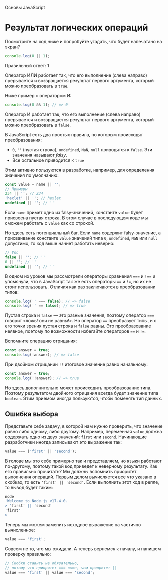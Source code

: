 Основы JavaScript

# Результат логических операций

Посмотрите на код ниже и попробуйте угадать, что будет напечатано на экран?

```js
console.log(0 || 1);
```

Правильный ответ: 1

Оператор ИЛИ работает так, что его выполнение (слева направо) прерывается и возвращается результат первого аргумента, который можно преобразовать в `true`.

Ниже пример с оператором И:

```js
console.log(0 && 1); // => 0
```

Оператор И работает так, что его выполнение (слева направо) прерывается и возвращается результат первого аргумента, который можно преобразовать в `false`.

В JavaScript есть два простых правила, по которым происходят преобразования:

- `0`, `''` (пустая строка), `undefined`, `NaN`, `null` приводятся к `false`. Эти значения называют _falsy_.
- Все остальное приводится к `true`

Этим активно пользуются в разработке, например, для определения значения по умолчанию:

```js
const value = name || '';
// Примеры
234 || ''; // 234
'hexlet' || ''; // hexlet
undefined || ''; // ''
```

Если `name` примет одно из falsy-значений, константе `value` будет присвоена пустая строка. В этом случае в последующем коде мы сможем работать с `value` как со строкой.

Но здесь есть потенциальный баг. Если `name` содержит falsy-значение, а присваивание константе `value` значений типа `0`, `undefined`, `NaN` или `null` допустимо, то код выше начнет работать неверно:

```js
// Упс
false || ''; // ''
0 || ''; // ''
undefined || ''; // ''
```

В одном из уроков мы рассмотрели операторы сравнения `===` и `!==` и упомянули, что в JavaScript так же есть операторы `==` и `!=`, но их не стоит использовать. Отличия как раз заключаются в преобразовании типов:

```js
console.log('' === false); // => false
console.log('' == false); // => true
```

Пустая строка и `false` — это разные значения, поэтому оператор `===` говорит «ложь! они не равны!». Но оператор `==` преобразует типы, и с его точки зрения пустая строка и `false` равны. Это преобразование неявное, поэтому по возможности избегайте операторов `==` и `!=`.

Вспомните операцию отрицания:

```js
const answer = true;
console.log(!answer); // => false
```

При двойном отрицании `!!` итоговое значение равно начальному:

```js
const answer = true;
console.log(!!answer); // => true
```

Но здесь дополнительно может происходить преобразование типа. Поэтому результатом двойного отрицания всегда будет значение типа `boolean`. Этим приемом иногда пользуются, чтобы поменять тип данных.

## Ошибка выбора

Представьте себе задачу, в которой нам нужно проверить, что значение равно либо одному, либо другому. Например, переменная `value` должна содержать одно из двух значений: `first` или `second`. Начинающие разработчики иногда записывают это выражение так:

```js
value === ('first' || 'second');
```

В голове мы это себе примерно так и представляем, но языки работают по-другому, поэтому такой код приведет к неверному результату. Как его правильно прочитать? Мы должны вспомнить приоритет выполнения операций. Первым делом вычисляется все что указано в скобках, то есть `'first' || 'second'`. Если выполнить этот код в репле, то вывод будет таким:

```sh
node
'Welcome to Node.js v17.4.0.
> 'first' || 'second'
'first'
>
```

Теперь мы можем заменить исходное выражение на частично вычисленное:

```js
value === 'first';
```

Совсем не то, что мы ожидали. А теперь вернемся к началу, и напишем проверку правильно:

```js
// Скобки ставить не обязательно,
// потому что приоритет === выше, чем приоритет ||
value === 'first' || value === 'second';
```
